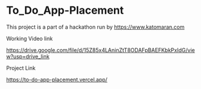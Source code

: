 # To_Do_App-Placement

This project is a part of a hackathon run by
https://www.katomaran.com


Working Video link

https://drive.google.com/file/d/15Z85x4LAninZtT8ODAFpBAEFKbkPxIdG/view?usp=drive_link

Project Link

https://to-do-app-placement.vercel.app/